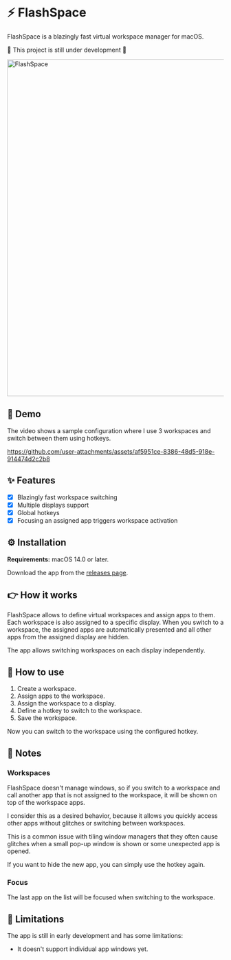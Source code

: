# ⚡ FlashSpace

FlashSpace is a blazingly fast virtual workspace manager for macOS.

🚧 This project is still under development 🚧

<img width="781" alt="FlashSpace" src="https://github.com/user-attachments/assets/67a97170-b9c0-462b-a5dd-ca13a8aa8a84" />

## 🎥 Demo

The video shows a sample configuration where I use 3 workspaces and switch
between them using hotkeys.

https://github.com/user-attachments/assets/af5951ce-8386-48d5-918e-914474d2c2b8

## ✨ Features

- [x] Blazingly fast workspace switching
- [x] Multiple displays support
- [x] Global hotkeys
- [x] Focusing an assigned app triggers workspace activation

## ⚙️ Installation

**Requirements:** macOS 14.0 or later.

Download the app from the [releases page](https://github.com/wojciech-kulik/FlashSpace/releases).

## 👉 How it works

FlashSpace allows to define virtual workspaces and assign apps to them. Each workspace is
also assigned to a specific display. When you switch to a workspace, the assigned apps are
automatically presented and all other apps from the assigned display are hidden.

The app allows switching workspaces on each display independently.

## 💬 How to use

1. Create a workspace.
1. Assign apps to the workspace.
1. Assign the workspace to a display.
1. Define a hotkey to switch to the workspace.
1. Save the workspace.

Now you can switch to the workspace using the configured hotkey.

## 📝 Notes

### Workspaces

FlashSpace doesn't manage windows, so if you switch to a workspace and call
another app that is not assigned to the workspace, it will be shown on top of
the workspace apps.

I consider this as a desired behavior, because it allows you quickly access other
apps without glitches or switching between workspaces.

This is a common issue with tiling window managers that they often cause glitches
when a small pop-up window is shown or some unexpected app is opened.

If you want to hide the new app, you can simply use the hotkey again.

### Focus

The last app on the list will be focused when switching to the workspace.

## 🚧 Limitations

The app is still in early development and has some limitations:

- It doesn't support individual app windows yet.
